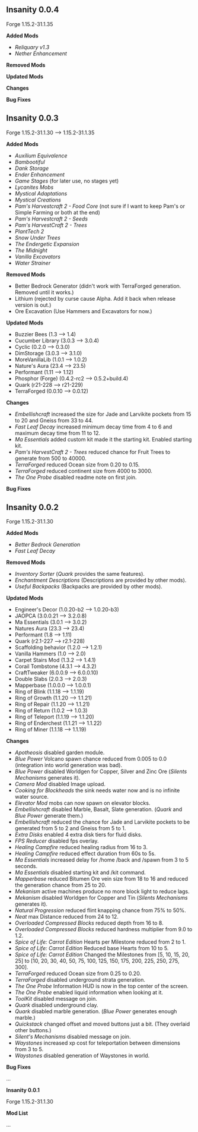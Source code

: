 Insanity 0.0.4
--------------

Forge 1.15.2-31.1.35

**Added Mods**

* *Reliquary v1.3*
* *Nether Enhancement*

**Removed Mods**

**Updated Mods**

**Changes**

**Bug Fixes**

Insanity 0.0.3
--------------

Forge 1.15.2-31.1.30 --> 1.15.2-31.1.35

**Added Mods**

* *Auxilium Equivalence*
* *Bambootiful*
* *Dank Storage*
* *Ender Enhancement*
* *Game Stages* (for later use, no stages yet)
* *Lycanites Mobs*
* *Mystical Adaptations*
* *Mystical Creations*
* *Pam's Harvestcraft 2 - Food Core* (not sure if I want to keep Pam's or Simple Farming or both at the end)
* *Pam's Harvestcraft 2 - Seeds*
* *Pam's HarvestCraft 2 - Trees*
* *PlantTech 2*
* *Snow Under Trees*
* *The Endergetic Expansion*
* *The Midnight*
* *Vanilla Excavators*
* *Water Strainer*

**Removed Mods**

- Better Bedrock Generator (didn't work with TerraForged generation. Removed until it works.)
- Lithium (rejected by curse cause Alpha. Add it back when release version is out.)
- Ore Excavation (Use Hammers and Excavators for now.)

**Updated Mods**

* Buzzier Bees (1.3 --> 1.4)
* Cucumber Library (3.0.3 --> 3.0.4)
* Cyclic (0.2.0 --> 0.3.0)
* DimStorage (3.0.3 --> 3.1.0)
* MoreVanillaLib (1.0.1 --> 1.0.2)
* Nature's Aura (23.4 --> 23.5)
* Performant (1.11 --> 1.12)
* Phosphor (Forge) (0.4.2-rc2 --> 0.5.2+build.4)
* Quark (r21-228 --> r21-229)
* TerraForged (0.0.10 --> 0.0.12)

**Changes**

* *Embellishcraft* increased the size for Jade and Larvikite pockets from 15 to 20 and Gneiss from 33 to 44.
* *Fast Leaf Decay* increased minimum decay time from 4 to 6 and maximum decay time from 11 to 12.
* *Ma Essentials* added custom kit made it the starting kit. Enabled starting kit.
* *Pam's HarvestCraft 2 - Trees* reduced chance for Fruit Trees to generate from 500 to 40000.
* *TerraForged* reduced Ocean size from 0.20 to 0.15.
* *TerraForged* reduced continent size from 4000 to 3000.
* *The One Probe* disabled readme note on first join.

**Bug Fixes**

Insanity 0.0.2
--------------

Forge 1.15.2-31.1.30

**Added Mods**

* *Better Bedrock Generation*
* *Fast Leaf Decay*

**Removed Mods**

* *Inventory Sorter* (*Quark* provides the same features).
* *Enchantment Descriptions* (Descriptions are provided by other mods).
* *Useful Backpacks* (Backpacks are provided by other mods).

**Updated Mods**

* Engineer's Decor (1.0.20-b2 --> 1.0.20-b3)
* JAOPCA (3.0.0.21 --> 3.2.0.8)
* Ma Essentials (3.0.1 --> 3.0.2)
* Natures Aura (23.3 --> 23.4)
* Performant (1.8 --> 1.11)
* Quark (r2.1-227 --> r2.1-228)
* Scaffolding behavior (1.2.0 --> 1.2.1)
* Vanilla Hammers (1.0 --> 2.0)
* Carpet Stairs Mod (1.3.2 --> 1.4.1)
* Corail Tombstone (4.3.1 --> 4.3.2)
* CraftTweaker (6.0.0.9 --> 6.0.0.10)
* Double Slabs (2.0.3 --> 2.0.3)
* Mapperbase (1.0.0.0 --> 1.0.0.1)
* Ring of Blink (1.1.18 --> 1.1.19)
* Ring of Growth (1.1.20 --> 1.1.21)
* Ring of Repair (1.1.20 --> 1.1.21)
* Ring of Return (1.0.2 --> 1.0.3)
* Ring of Teleport (1.1.19 --> 1.1.20)
* Ring of Enderchest (1.1.21 --> 1.1.22)
* Ring of Miner (1.1.18 --> 1.1.19)

**Changes**

* *Apotheosis* disabled garden module.
* *Blue Power* Volcano spawn chance reduced from 0.005 to 0.0 (integration into world generation was bad).
* *Blue Power* disabled Worldgen for Copper, Silver and Zinc Ore (*Silents Mechanisms* generates it).
* *Camera Mod* disabled Image upload.
* *Cooking for Blockheads* the sink needs water now and is no infinite water source.
* *Elevator Mod* mobs can now spawn on elevator blocks.
* *Embellishcraft* disabled Marble, Basalt, Slate generation. (*Quark* and *Blue Power* generate them.)
* *Embellishcraft* reduced the chance for Jade and Larvikite pockets to be generated from 5 to 2 and Gneiss from 5 to 1.
* *Extra Disks* enabled 4 extra disk tiers for fluid disks.
* *FPS Reducer* disabled fps overlay.
* *Healing Campfire* reduced healing radius from 16 to 3.
* *Healing Campfire* reduced effect duration from 60s to 5s.
* *Ma Essentials* increased delay for /home /back and /spawn from 3 to 5 seconds.
* *Ma Essentials* disabled starting kit and /kit command.
* *Mapperbase* reduced Bitumen Ore vein size from 18 to 16 and reduced the generation chance from 25 to 20.
* *Mekanism* active machines produce no more block light to reduce lags.
* *Mekanism* disabled Worldgen for Copper and Tin (*Silents Mechanisms* generates it).
* *Natural Progression* reduced flint knapping chance from 75% to 50%.
* *Neat* max Distance reduced from 24 to 12.
* *Overloaded Compressed Blocks* reduced depth from 16 to 8.
* *Overloaded Compressed Blocks* reduced hardness multiplier from 9.0 to 1.2.
* *Spice of Life: Carrot Edition* Hearts per Milestone reduced from 2 to 1.
* *Spice of Life: Carrot Edition* Reduced base Hearts from 10 to 5.
* *Spice of Life: Carrot Edition* Changed the Milestones from [5, 10, 15, 20, 25] to [10, 20, 30, 40, 50, 75, 100, 125, 150, 175, 200, 225, 250, 275, 300].
* *TerraForged* reduced Ocean size from 0.25 to 0.20.
* *TerraForged* disabled underground strata generation.
* *The One Probe* Information HUD is now in the top center of the screen.
* *The One Probe* enabled liquid information when looking at it.
* *ToolKit* disabled message on join.
* *Quark* disabled underground clay.
* *Quark* disabled marble generation. (*Blue Power* generates enough marble.)
* *Quickstack* changed offset and moved buttons just a bit. (They overlaid other buttons.)
* *Silent's Mechanisms* disabled message on join.
* *Waystones* increased xp cost for teleportation between dimensions from 3 to 5.
* *Waystones* disabled generation of Waystones in world.

**Bug Fixes**

...

**Insanity 0.0.1**

Forge 1.15.2-31.1.30

**Mod List**

...